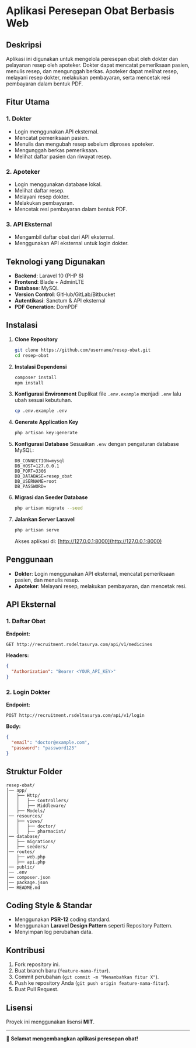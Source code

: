 # Aplikasi Peresepan Obat Berbasis Web

## Deskripsi
Aplikasi ini digunakan untuk mengelola peresepan obat oleh dokter dan pelayanan resep oleh apoteker. Dokter dapat mencatat pemeriksaan pasien, menulis resep, dan mengunggah berkas. Apoteker dapat melihat resep, melayani resep dokter, melakukan pembayaran, serta mencetak resi pembayaran dalam bentuk PDF.

## Fitur Utama
### 1. **Dokter**
- Login menggunakan API eksternal.
- Mencatat pemeriksaan pasien.
- Menulis dan mengubah resep sebelum diproses apoteker.
- Mengunggah berkas pemeriksaan.
- Melihat daftar pasien dan riwayat resep.

### 2. **Apoteker**
- Login menggunakan database lokal.
- Melihat daftar resep.
- Melayani resep dokter.
- Melakukan pembayaran.
- Mencetak resi pembayaran dalam bentuk PDF.

### 3. **API Eksternal**
- Mengambil daftar obat dari API eksternal.
- Menggunakan API eksternal untuk login dokter.

## Teknologi yang Digunakan
- **Backend**: Laravel 10 (PHP 8)
- **Frontend**: Blade + AdminLTE
- **Database**: MySQL
- **Version Control**: GitHub/GitLab/Bitbucket
- **Autentikasi**: Sanctum & API eksternal
- **PDF Generation**: DomPDF

## Instalasi
1. **Clone Repository**
   ```bash
   git clone https://github.com/username/resep-obat.git
   cd resep-obat
   ```

2. **Instalasi Dependensi**
   ```bash
   composer install
   npm install
   ```

3. **Konfigurasi Environment**
   Duplikat file `.env.example` menjadi `.env` lalu ubah sesuai kebutuhan.
   ```bash
   cp .env.example .env
   ```

4. **Generate Application Key**
   ```bash
   php artisan key:generate
   ```

5. **Konfigurasi Database**
   Sesuaikan `.env` dengan pengaturan database MySQL:
   ```env
   DB_CONNECTION=mysql
   DB_HOST=127.0.0.1
   DB_PORT=3306
   DB_DATABASE=resep_obat
   DB_USERNAME=root
   DB_PASSWORD=
   ```

6. **Migrasi dan Seeder Database**
   ```bash
   php artisan migrate --seed
   ```

7. **Jalankan Server Laravel**
   ```bash
   php artisan serve
   ```
   Akses aplikasi di: [http://127.0.0.1:8000](http://127.0.0.1:8000)

## Penggunaan
- **Dokter**: Login menggunakan API eksternal, mencatat pemeriksaan pasien, dan menulis resep.
- **Apoteker**: Melayani resep, melakukan pembayaran, dan mencetak resi.

## API Eksternal
### 1. **Daftar Obat**
   **Endpoint:**
   ```http
   GET http://recruitment.rsdeltasurya.com/api/v1/medicines
   ```
   **Headers:**
   ```json
   {
     "Authorization": "Bearer <YOUR_API_KEY>"
   }
   ```

### 2. **Login Dokter**
   **Endpoint:**
   ```http
   POST http://recruitment.rsdeltasurya.com/api/v1/login
   ```
   **Body:**
   ```json
   {
     "email": "doctor@example.com",
     "password": "password123"
   }
   ```

## Struktur Folder
```
resep-obat/
│── app/
│   ├── Http/
│   │   ├── Controllers/
│   │   ├── Middleware/
│   ├── Models/
│── resources/
│   ├── views/
│   │   ├── doctor/
│   │   ├── pharmacist/
│── database/
│   ├── migrations/
│   ├── seeders/
│── routes/
│   ├── web.php
│   ├── api.php
│── public/
│── .env
│── composer.json
│── package.json
│── README.md
```

## Coding Style & Standar
- Menggunakan **PSR-12** coding standard.
- Menggunakan **Laravel Design Pattern** seperti Repository Pattern.
- Menyimpan log perubahan data.

## Kontribusi
1. Fork repository ini.
2. Buat branch baru (`feature-nama-fitur`).
3. Commit perubahan (`git commit -m "Menambahkan fitur X"`).
4. Push ke repository Anda (`git push origin feature-nama-fitur`).
5. Buat Pull Request.

## Lisensi
Proyek ini menggunakan lisensi **MIT**.

---
🚀 **Selamat mengembangkan aplikasi peresepan obat!**

